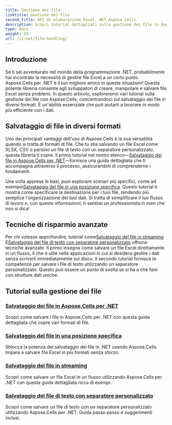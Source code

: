```yaml
---
title: Gestione dei file
linktitle: Gestione dei file
second_title: API di elaborazione Excel .NET Aspose.Cells
description: Scopri tutorial dettagliati sulla gestione dei file in Aspose.Cells per .NET, incluso il salvataggio in vari formati, posizioni e separatori personalizzati.
type: docs
weight: 29
url: /it/net/file-handling/
---
```

## Introduzione

Se ti sei avventurato nel mondo della programmazione .NET, probabilmente hai incontrato la necessità di gestire file Excel a un certo punto. Aspose.Cells per .NET è il tuo migliore amico in queste situazioni! Questa potente libreria consente agli sviluppatori di creare, manipolare e salvare file Excel senza problemi. In questo articolo, esploreremo vari tutorial sulla gestione dei file con Aspose.Cells, concentrandoci sul salvataggio dei file in diversi formati. È un'abilità essenziale che può aiutarti a lavorare in modo più efficiente con i dati.

## Salvataggio di file in diversi formati
Uno dei principali vantaggi dell'uso di Aspose.Cells è la sua versatilità quando si tratta di formati di file. Che tu stia salvando un file Excel come XLSX, CSV o persino un file di testo con un separatore personalizzato, questa libreria ti copre. Il primo tutorial nel nostro elenco—[Salvataggio dei file in Aspose.Cells per .NET](./file-saving-files-in-aspose-cells-for-net/)—fornisce una guida dettagliata che ti accompagna attraverso il processo, assicurandoti di comprenderne i fondamenti.

Una volta apprese le basi, puoi esplorare scenari più specifici, come ad esempio[Salvataggio del file in una posizione specifica](./file-saving-file-to-some-location/). Questo tutorial ti mostra come specificare la destinazione per i tuoi file, rendendo più semplice l'organizzazione dei tuoi dati. Si tratta di semplificare il tuo flusso di lavoro e, con queste informazioni, ti sentirai un professionista in men che non si dica!

## Tecniche di risparmio avanzate
 Per chi volesse approfondire, tutorial come[Salvataggio del file in streaming](./file-saving-file-to-stream/) E[Salvataggio del file di testo con separatore personalizzato](./file-saving-text-file-with-custom-separator/) offrono tecniche avanzate. Il primo insegna come salvare un file Excel direttamente in un flusso, il che è utile nelle applicazioni in cui si desidera gestire i dati senza scriverli immediatamente sul disco. Il secondo tutorial fornisce le competenze per salvare i file di testo utilizzando un separatore personalizzato. Questo può essere un punto di svolta se si ha a che fare con strutture dati uniche.

## Tutorial sulla gestione dei file
### [Salvataggio dei file in Aspose.Cells per .NET](./file-saving-files-in-aspose-cells-for-net/)
Scopri come salvare i file in Aspose.Cells per .NET con questa guida dettagliata che copre vari formati di file.
### [Salvataggio del file in una posizione specifica](./file-saving-file-to-some-location/)
Sblocca la potenza del salvataggio dei file in .NET usando Aspose.Cells. Impara a salvare file Excel in più formati senza sforzo.
### [Salvataggio del file in streaming](./file-saving-file-to-stream/)
Scopri come salvare un file Excel in un flusso utilizzando Aspose.Cells per .NET con questa guida dettagliata ricca di esempi.
### [Salvataggio del file di testo con separatore personalizzato](./file-saving-text-file-with-custom-separator/)
Scopri come salvare un file di testo con un separatore personalizzato utilizzando Aspose.Cells per .NET. Guida passo passo e suggerimenti inclusi.